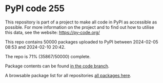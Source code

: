 # PyPI code 255

This repository is part of a project to make all code in PyPI as accessible as possible. For more information 
on the project and to find out how to utilise this data, see the website: https://py-code.org/

This repo contains 50000 packages uploaded to PyPI between 
2024-02-05 08:53 and 2024-02-10 20:42.

The repo is 71% (35867/50000) complete.

Package contents can be found [in the code branch](https://github.com/pypi-data/pypi-mirror-255/tree/code/packages).

A browsable package list for all repositories [all packages here](https://py-code.org/repositories/pypi-mirror-255).


